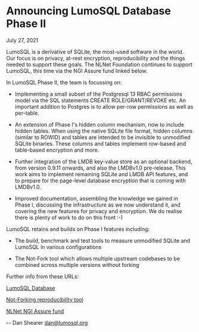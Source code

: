 Announcing LumoSQL Database Phase II
====================================

July 27, 2021

LumoSQL is a derivative of SQLite, the most-used software in the world.
Our focus is on privacy, at-rest encryption, reproducibility and the
things needed to support these goals. The NLNet Foundation continues to
support LumoSQL, this time via the NGI Assure fund linked below.

In LumoSQL Phase II, the team is focussing on:

* Implementing a small subset of the Postgresql 13 RBAC permissions model via
  the SQL statements CREATE ROLE/GRANT/REVOKE etc. An important addition to
  Postgres is to allow per-row permissions as well as per-table.

* An extension of Phase I's hidden column mechanism, now to include hidden
  tables. When using the native SQLite file format, hidden columns (similar to
  ROWID) and tables are intended to be invisible to unmodified SQLite binaries.
  These columns and tables implement row-based and table-based encryption and
  more.

* Further integration of the LMDB key-value store as an optional backend, from
  version 0.9.11 onwards, and also the LMDBv1.0 pre-release. This work aims to
  implement remaining SQLite and LMDB API features, and to prepare for the
  page-level database encryption that is coming with LMDBv1.0.

* Improved documentation, assembling the knowledge we gained in Phase I,
  discussing the infrastructure as we now understand it, and covering the new
  features for privacy and encryption. We do realise there is plenty of
  work to do on this front :-)

LumoSQL retains and builds on Phase I features including:

* The build, benchmark and test tools to measure unmodified SQLite and LumoSQL
  in various configurations

* The Not-Fork tool which allows multiple upstream codebases to be combined
  across multiple versions without forking

Further info from these URLs:

   [LumoSQL Database](https://lumosql.org/src/lumosql)

   [Not-Forking reproducibility tool](https://lumosql.org/src/not-forking)

   [NLNet NGI Assure fund](https://nlnet.nl/assure/)


--
Dan Shearer
dan@lumosql.org
